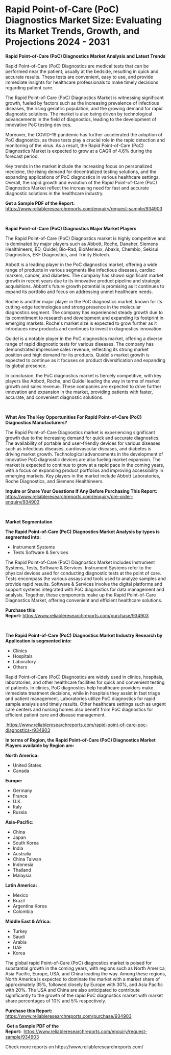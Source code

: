 <p><h1>Rapid Point-of-Care (PoC) Diagnostics Market Size: Evaluating its Market Trends, Growth, and Projections 2024 - 2031</h1></p><p><strong>Rapid Point-of-Care (PoC) Diagnostics Market Analysis and Latest Trends</strong></p>
<p><p>Rapid Point-of-Care (PoC) Diagnostics are medical tests that can be performed near the patient, usually at the bedside, resulting in quick and accurate results. These tests are convenient, easy to use, and provide immediate insights for healthcare professionals to make timely decisions regarding patient care.</p><p>The Rapid Point-of-Care (PoC) Diagnostics Market is witnessing significant growth, fueled by factors such as the increasing prevalence of infectious diseases, the rising geriatric population, and the growing demand for rapid diagnostic solutions. The market is also being driven by technological advancements in the field of diagnostics, leading to the development of innovative PoC testing devices.</p><p>Moreover, the COVID-19 pandemic has further accelerated the adoption of PoC diagnostics, as these tests play a crucial role in the rapid detection and monitoring of the virus. As a result, the Rapid Point-of-Care (PoC) Diagnostics Market is expected to grow at a CAGR of 4.6% during the forecast period.</p><p>Key trends in the market include the increasing focus on personalized medicine, the rising demand for decentralized testing solutions, and the expanding applications of PoC diagnostics in various healthcare settings. Overall, the rapid growth and evolution of the Rapid Point-of-Care (PoC) Diagnostics Market reflect the increasing need for fast and accurate diagnostic solutions in the healthcare industry.</p></p>
<p><strong>Get a Sample PDF of the Report:&nbsp;</strong> <a href="https://www.reliableresearchreports.com/enquiry/request-sample/934903">https://www.reliableresearchreports.com/enquiry/request-sample/934903</a></p>
<p>&nbsp;</p>
<p><strong>Rapid Point-of-Care (PoC) Diagnostics Major Market Players</strong></p>
<p><p>The Rapid Point-of-Care (PoC) Diagnostics market is highly competitive and is dominated by major players such as Abbott, Roche, Danaher, Siemens Healthineers, BD, Quidel, Bio-Rad, BioMerieux, Abaxis, Chembio, Sekisui Diagnostics, EKF Diagnostics, and Trinity Biotech.</p><p>Abbott is a leading player in the PoC diagnostics market, offering a wide range of products in various segments like infectious diseases, cardiac markers, cancer, and diabetes. The company has shown significant market growth in recent years due to its innovative product pipeline and strategic acquisitions. Abbott's future growth potential is promising as it continues to expand its portfolio and focus on addressing unmet healthcare needs.</p><p>Roche is another major player in the PoC diagnostics market, known for its cutting-edge technologies and strong presence in the molecular diagnostics segment. The company has experienced steady growth due to its commitment to research and development and expanding its footprint in emerging markets. Roche's market size is expected to grow further as it introduces new products and continues to invest in diagnostics innovation.</p><p>Quidel is a notable player in the PoC diagnostics market, offering a diverse range of rapid diagnostic tests for various diseases. The company has demonstrated impressive sales revenue, reflecting its strong market position and high demand for its products. Quidel's market growth is expected to continue as it focuses on product diversification and expanding its global presence.</p><p>In conclusion, the PoC diagnostics market is fiercely competitive, with key players like Abbott, Roche, and Quidel leading the way in terms of market growth and sales revenue. These companies are expected to drive further innovation and expansion in the market, providing patients with faster, accurate, and convenient diagnostic solutions.</p></p>
<p>&nbsp;</p>
<p><strong>What Are The Key Opportunities For Rapid Point-of-Care (PoC) Diagnostics Manufacturers?</strong></p>
<p><p>The Rapid Point-of-Care Diagnostics market is experiencing significant growth due to the increasing demand for quick and accurate diagnostics. The availability of portable and user-friendly devices for various diseases such as infectious diseases, cardiovascular diseases, and diabetes is driving market growth. Technological advancements in the development of innovative PoC diagnostic devices are also fueling market expansion. The market is expected to continue to grow at a rapid pace in the coming years, with a focus on expanding product portfolios and improving accessibility in emerging markets. Key players in the market include Abbott Laboratories, Roche Diagnostics, and Siemens Healthineers.</p></p>
<p><strong>Inquire or Share Your Questions If Any Before Purchasing This Report:</strong> <a href="https://www.reliableresearchreports.com/enquiry/pre-order-enquiry/934903">https://www.reliableresearchreports.com/enquiry/pre-order-enquiry/934903</a></p>
<p>&nbsp;</p>
<p><strong>Market Segmentation</strong></p>
<p><strong>The Rapid Point-of-Care (PoC) Diagnostics Market Analysis by types is segmented into:</strong></p>
<p><ul><li>Instrument Systems</li><li>Tests Software & Services</li></ul></p>
<p><p>The Rapid Point-of-Care (PoC) Diagnostics Market includes Instrument Systems, Tests, Software & Services. Instrument Systems refer to the physical devices used for conducting diagnostic tests at the point of care. Tests encompass the various assays and tools used to analyze samples and provide rapid results. Software & Services involve the digital platforms and support systems integrated with PoC diagnostics for data management and analysis. Together, these components make up the Rapid Point-of-Care Diagnostics Market, offering convenient and efficient healthcare solutions.</p></p>
<p><strong>Purchase this Report:&nbsp;</strong><a href="https://www.reliableresearchreports.com/purchase/934903">https://www.reliableresearchreports.com/purchase/934903</a></p>
<p>&nbsp;</p>
<p><strong>The Rapid Point-of-Care (PoC) Diagnostics Market Industry Research by Application is segmented into:</strong></p>
<p><ul><li>Clinics</li><li>Hospitals</li><li>Laboratory</li><li>Others</li></ul></p>
<p><p>Rapid Point-of-Care (PoC) Diagnostics are widely used in clinics, hospitals, laboratories, and other healthcare facilities for quick and convenient testing of patients. In clinics, PoC diagnostics help healthcare providers make immediate treatment decisions, while in hospitals they assist in fast triage and patient management. Laboratories utilize PoC diagnostics for rapid sample analysis and timely results. Other healthcare settings such as urgent care centers and nursing homes also benefit from PoC diagnostics for efficient patient care and disease management.</p></p>
<p><a href="https://www.reliableresearchreports.com/rapid-point-of-care-poc-diagnostics-r934903">&nbsp;https://www.reliableresearchreports.com/rapid-point-of-care-poc-diagnostics-r934903</a></p>
<p><strong>In terms of Region, the Rapid Point-of-Care (PoC) Diagnostics Market Players available by Region are:</strong></p>
<p>
    <p> <strong> North America: </strong>
        <ul>
            <li>United States</li>
            <li>Canada</li>
        </ul>
        </p> 
    <p> <strong> Europe: </strong>
        <ul>
            <li>Germany</li>
            <li>France</li>
            <li>U.K.</li>
            <li>Italy</li>
            <li>Russia</li>
        </ul>
        </p> 
    <p> <strong> Asia-Pacific: </strong>
        <ul>
            <li>China</li>
            <li>Japan</li>
            <li>South Korea</li>
            <li>India</li>
            <li>Australia</li>
            <li>China Taiwan</li>
            <li>Indonesia</li>
            <li>Thailand</li>
            <li>Malaysia</li>
        </ul>
        </p> 
    <p> <strong> Latin America: </strong>
        <ul>
            <li>Mexico</li>
            <li>Brazil</li>
            <li>Argentina Korea</li>
            <li>Colombia</li>
        </ul>
        </p> 
    <p> <strong> Middle East & Africa: </strong>
        <ul>
            <li>Turkey</li>
            <li>Saudi</li>
            <li>Arabia</li>
            <li>UAE</li>
            <li>Korea</li>
        </ul>
    </p>
    </p>
<p><p>The global rapid Point-of-Care (PoC) diagnostics market is poised for substantial growth in the coming years, with regions such as North America, Asia Pacific, Europe, USA, and China leading the way. Among these regions, North America is expected to dominate the market with a market share of approximately 35%, followed closely by Europe with 30%, and Asia Pacific with 20%. The USA and China are also anticipated to contribute significantly to the growth of the rapid PoC diagnostics market with market share percentages of 10% and 5% respectively.</p></p>
<p><strong>Purchase this Report: </strong><a href="https://www.reliableresearchreports.com/purchase/934903">https://www.reliableresearchreports.com/purchase/934903</a></p>
<p>&nbsp;<strong>Get a Sample PDF of the Report:&nbsp;&nbsp;</strong><a href="https://www.reliableresearchreports.com/enquiry/request-sample/934903">https://www.reliableresearchreports.com/enquiry/request-sample/934903</a></p>
<p><strong></strong></p>
<p>Check more reports on https://www.reliableresearchreports.com/</p>